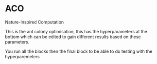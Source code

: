 # ACO
Nature-Inspired Computation

This is the ant colony optimisation, this has the hyperparameters at the bottom which can be edited to gain different results based on these parameters.

You run all the blocks then the final block to be able to do testing with the hyperparemeters
